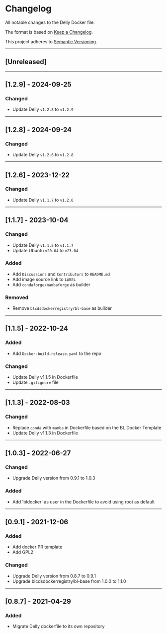 # Changelog
All notable changes to the Delly Docker file.

The format is based on [Keep a Changelog](https://keepachangelog.com/en/1.0.0/).

This project adheres to [Semantic Versioning](https://semver.org/spec/v2.0.0.html).

---

## [Unreleased]

---
## [1.2.9] - 2024-09-25
### Changed
- Update Delly `v1.2.8` to `v1.2.9`

---
## [1.2.8] - 2024-09-24
### Changed
- Update Delly `v1.2.6` to `v1.2.8`

---
## [1.2.6] - 2023-12-22
### Changed
- Update Delly `v1.1.7` to `v1.2.6`

---

## [1.1.7] - 2023-10-04
### Changed
- Update Delly `v1.1.5` to `v1.1.7`
- Update Ubuntu `v20.04` to `v23.04`

### Added
- Add `Discussions` and `Contributors` to `README.md`
- Add image source link to `LABEL`
- Add `condaforge/mambaforge` as builder

### Removed
- Remove `blcdsdockerregistry/bl-base` as builder

---

## [1.1.5] - 2022-10-24
### Added
- Add `Docker-build-release.yaml` to the repo

### Changed
- Update Delly v1.1.5 in Dockerfile
- Update `.gitignore` file

---

## [1.1.3] - 2022-08-03
### Changed
- Replace `conda` with `mamba` in Dockerfile based on the BL Docker Template
- Update Delly v1.1.3 in Dockerfile

---

## [1.0.3] - 2022-06-27
### Changed
- Upgrade Delly version from 0.9.1 to 1.0.3

### Added
- Add 'bldocker' as user in the Dockerfile to avoid using root as default

---

## [0.9.1] - 2021-12-06
### Added
- Add docker PR template
- Add GPL2

### Changed
- Upgrade Delly version from 0.8.7 to 0.9.1
- Upgrade blcdsdockerregistry/bl-base from 1.0.0 to 1.1.0

---

## [0.8.7] - 2021-04-29
### Added
- Migrate Delly dockerfile to its own repository
